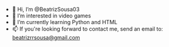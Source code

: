 - 👋 Hi, I’m @BeatrizSousa03
- 👀 I’m interested in video games
- 🌱 I’m currently learning Python and HTML
- 📫 If you're looking forward to contact me, send an email to: beatrizrrsousa@gmail.com

